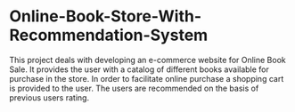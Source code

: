 # Online-Book-Store-With-Recommendation-System
This project deals with developing an e-commerce website for Online Book Sale. It provides the user with a catalog of different books available for purchase in the store. In order to facilitate online purchase a shopping cart is provided to the user. The users are recommended on the basis of previous users rating.
